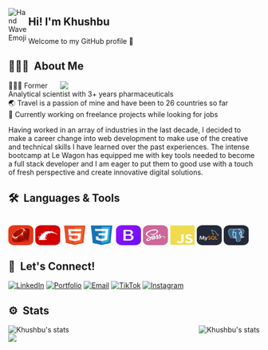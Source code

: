 <img alt="Hand Wave Emoji" src="https://i.ibb.co/XW2xZvG/Hand-Wave.gif" width='40' align="left"/><h2>Hi! I'm Khushbu</h2>


Welcome to my GitHub profile 🫡

## 👩🏻‍💻 &nbsp;About Me 
<img align='right' src='https://media0.giphy.com/media/v1.Y2lkPTc5MGI3NjExYXM4cWx2OTVucDdzbXlzaTljdXh5azJpZ2tncWl2ejc4ajRzc3NlMCZlcD12MV9pbnRlcm5hbF9naWZfYnlfaWQmY3Q9Zw/L1R1tvI9svkIWwpVYr/giphy.gif' width='400'>
👩🏻‍🔬 Former Analytical scientist with 3+ years pharmaceuticals  <br>
🌏 Travel is a passion of mine and have been to 26 countries so far <br>
🌱 Currently working on freelance projects while looking for jobs <br>

  Having worked in an array of industries in the last decade, I decided to make a career change into web development to make use of the creative and technical skills I have learned   over the past experiences. The intense bootcamp at Le Wagon has equipped me with key tools needed to become a full stack developer and I am eager to put them to good use with a     touch of fresh perspective and create innovative digital solutions.

## 🛠 &nbsp;Languages & Tools
  <div style="display: inline_block"><br>
    <img align="center" alt="Ruby" height="40" width="50" src="https://raw.githubusercontent.com/tandpfun/skill-icons/main/icons/Ruby.svg">
    <img align="center" alt="Rails" height="40" width="50" src="https://raw.githubusercontent.com/tandpfun/skill-icons/main/icons/Rails.svg">
    <img align="center" alt="HTML" height="40" width="50" src="https://raw.githubusercontent.com/devicons/devicon/master/icons/html5/html5-original.svg">
    <img align="center" alt="CSS" height="40" width="50" src="https://raw.githubusercontent.com/devicons/devicon/master/icons/css3/css3-original.svg">
    <img align="center" alt="Bootstrap" height="40" width="50" src="https://raw.githubusercontent.com/tandpfun/skill-icons/main/icons/Bootstrap.svg">
    <img align="center" alt="Sass" height="40" width="50" src="https://raw.githubusercontent.com/tandpfun/skill-icons/main/icons/Sass.svg">
    <img align="center" alt="Js" height="40" width="50" src="https://raw.githubusercontent.com/devicons/devicon/master/icons/javascript/javascript-plain.svg">
    <img align="center" alt="MySQL" height="40" width="50" src="https://raw.githubusercontent.com/tandpfun/skill-icons/main/icons/MySQL-Dark.svg">
    <img align="center" alt="PostgreSQL" height="40" width="50" src="https://raw.githubusercontent.com/tandpfun/skill-icons/main/icons/PostgreSQL-Dark.svg">
  </div>

  
  ## 📱 &nbsp;Let's Connect!
  
  [![LinkedIn](https://img.shields.io/badge/LinkedIn-%230077B5.svg?style=for-the-badge&logo=linkedin&logoColor=white)](https://www.linkedin.com/in/khushbu-v-139033149/) 
  [![Portfolio](https://img.shields.io/badge/Portfolio-yellow?style=for-the-badge&logoColor=white)](https://torch-apartment-9ec.notion.site/Khushbu-V-Portfolio-16a4c2205970802a89f0f8f31450d8df) 
  [![Email](https://img.shields.io/badge/Email-D14836?style=for-the-badge&logo=gmail&logoColor=white)](mailto:khushbuvohora@gmail.com)
  [![TikTok](https://img.shields.io/badge/TikTok-%23000000.svg?style=for-the-badge&logo=tiktok&logoColor=white)](https://tiktok.com/@khushbuvohora)
  [![Instagram](https://img.shields.io/badge/Instagram-E4405F?style=for-the-badge&logo=instagram&logoColor=white)](https://instagram.com/khushbuvohora) 

  
  ## ⚙️ &nbsp;Stats
  <div >
   <img src="https://github-readme-stats.vercel.app/api?username=vohok001&show_icons=true&theme=synthwave" alt="Khushbu's stats" height='170'>
   <img src="https://github-readme-stats.vercel.app/api/top-langs/?username=anuraghazra&layout=compact&theme=tokyonight" alt="Khushbu's stats" height='170' align='right' >
  </div>
  <img src="https://komarev.com/ghpvc/?username=vohok001&color=blueviolet" clat="Page views counter" width='170' >
  

<!--
**Vohok001/vohok001** is a ✨ _special_ ✨ repository because its `README.md` (this file) appears on your GitHub profile.

Here are some ideas to get you started:

- 🔭 I’m currently working on ...
- 🌱 I’m currently learning ...
- 👯 I’m looking to collaborate on ...
- 🤔 I’m looking for help with ...
- 💬 Ask me about ...
- 📫 How to reach me: ...
- 😄 Pronouns: ...
- ⚡ Fun fact: ...
-->
